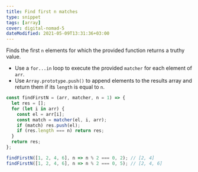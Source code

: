 ```yaml
---
title: Find first n matches
type: snippet
tags: [array]
cover: digital-nomad-5
dateModified: 2021-05-09T13:31:36+03:00
---
```


Finds the first `n` elements for which the provided function returns a truthy value.

- Use a `for...in` loop to execute the provided `matcher` for each element of `arr`.
- Use `Array.prototype.push()` to append elements to the results array and return them if its `length` is equal to `n`.

```js
const findFirstN = (arr, matcher, n = 1) => {
  let res = [];
  for (let i in arr) {
    const el = arr[i];
    const match = matcher(el, i, arr);
    if (match) res.push(el);
    if (res.length === n) return res;
  }
  return res;
};
```

```js
findFirstN([1, 2, 4, 6], n => n % 2 === 0, 2); // [2, 4]
findFirstN([1, 2, 4, 6], n => n % 2 === 0, 5); // [2, 4, 6]
```
